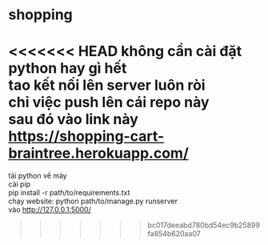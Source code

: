 # shopping
<<<<<<< HEAD
không cần cài đặt python hay gì hết<br>
tao kết nối lên server luôn ròi<br>
chỉ việc push lên cái repo này<br>
sau đó vào link này https://shopping-cart-braintree.herokuapp.com/
=======
tải python về mày<br>
cài pip<br>
pip install -r path/to/requirements.txt<br>
chạy website: python path/to/manage.py runserver<br>
vào http://127.0.0.1:5000/<br>
>>>>>>> bc017deeabd780bd54ec9b25899fa854b620aa07
